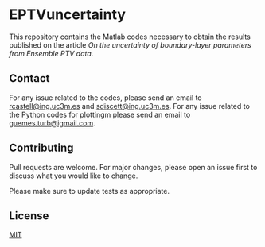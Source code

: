 # EPTVuncertainty

This repository contains the Matlab codes necessary to obtain the results published on the article *On the uncertainty of boundary-layer parameters from Ensemble PTV data*.

## Contact

For any issue related to the codes, please send an email to rcastell@ing.uc3m.es and sdiscett@ing.uc3m.es. For any issue related to the Python codes for plottingm please send an email to guemes.turb@igmail.com.

## Contributing
Pull requests are welcome. For major changes, please open an issue first to discuss what you would like to change.

Please make sure to update tests as appropriate.

## License
[MIT](https://choosealicense.com/licenses/mit/)

